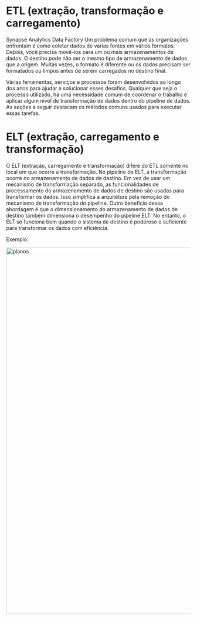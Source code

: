 # ETL (extração, transformação e carregamento)
Synapse Analytics
Data Factory
Um problema comum que as organizações enfrentam é como coletar dados de várias fontes em vários formatos. Depois, você precisa movê-los para um ou mais armazenamentos de dados. O destino pode não ser o mesmo tipo de armazenamento de dados que a origem. Muitas vezes, o formato é diferente ou os dados precisam ser formatados ou limpos antes de serem carregados no destino final.

Várias ferramentas, serviços e processos foram desenvolvidos ao longo dos anos para ajudar a solucionar esses desafios. Qualquer que seja o processo utilizado, há uma necessidade comum de coordenar o trabalho e aplicar algum nível de transformação de dados dentro do pipeline de dados. As seções a seguir destacam os métodos comuns usados para executar essas tarefas.

# ELT (extração, carregamento e transformação)
O ELT (extração, carregamento e transformação) difere do ETL somente no local em que ocorre a transformação. No pipeline de ELT, a transformação ocorre no armazenamento de dados de destino. Em vez de usar um mecanismo de transformação separado, as funcionalidades de processamento do armazenamento de dados de destino são usadas para transformar os dados. Isso simplifica a arquitetura pela remoção do mecanismo de transformação do pipeline. Outro benefício dessa abordagem é que o dimensionamento do armazenamento de dados de destino também dimensiona o desempenho do pipeline ELT. No entanto, o ELT só funciona bem quando o sistema de destino é poderoso o suficiente para transformar os dados com eficiência.


Exemplo: </p>
</p>
<img src="https://learn.microsoft.com/pt-br/training/wwl-data-ai/get-started-ai-fundamentals/media/machine-learn.gif" width="1000px" align="centter" alt="planos">
